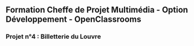 ## Formation Cheffe de Projet Multimédia - Option Développement - OpenClassrooms
### Projet n°4 : Billetterie du Louvre


